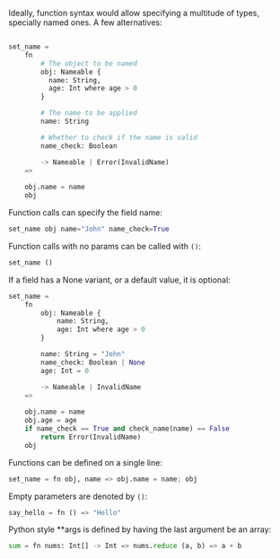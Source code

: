 Ideally, function syntax would allow specifying a multitude of types, specially named ones. A few alternatives:

```python

set_name = 
    fn
        # The object to be named
        obj: Nameable { 
          name: String, 
          age: Int where age > 0 
        }

        # The name to be applied
        name: String

        # Whether to check if the name is valid
        name_check: Boolean

        -> Nameable | Error(InvalidName)
    =>
    
    obj.name = name
    obj
```

Function calls can specify the field name:

```python
set_name obj name="John" name_check=True
```

Function calls with no params can be called with `()`:

```python
set_name ()
```

If a field has a None variant, or a default value, it is optional:

```python
set_name = 
    fn
        obj: Nameable { 
            name: String, 
            age: Int where age > 0 
        }

        name: String = "John"
        name_check: Boolean | None
        age: Int = 0

        -> Nameable | InvalidName
    =>
  
    obj.name = name
    obj.age = age
    if name_check == True and check_name(name) == False
        return Error(InvalidName)
    obj
```

Functions can be defined on a single line:

```python
set_name = fn obj, name => obj.name = name; obj
```

Empty parameters are denoted by `()`:

```python
say_hello = fn () => "Hello"
```

Python style \*\*args is defined by having the last argument be an array:

```python
sum = fn nums: Int[] -> Int => nums.reduce (a, b) => a + b
```
